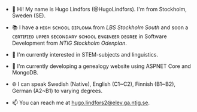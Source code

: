 - 👋 Hi! My name is Hugo Lindfors (@HugoLindfors). I'm from Stockholm, Sweden (SE).

- 📚 I have a ʜɪɢʜ sᴄʜᴏᴏʟ ᴅɪᴘʟᴏᴍᴀ from *LBS Stockholm South* and soon a ᴄᴇʀᴛɪғɪᴇᴅ ᴜᴘᴘᴇʀ sᴇᴄᴏɴᴅᴀʀʏ sᴄʜᴏᴏʟ ᴇɴɢɪɴᴇᴇʀ ᴅᴇɢʀᴇᴇ in Software Development from *NTIG Stockholm Odenplan*.

- 👀 I'm currently interested in STEM-subjects and linguistics.

- 🌱 I'm currently developing a genealogy website using ASPNET Core and MongoDB.

- 🌐 I can speak Swedish (Native), English (C1\~C2), Finnish (B1\~B2), German (A2~B1) to varying degrees.

- 📫 You can reach me at hugo.lindfors2@elev.ga.ntig.se.

